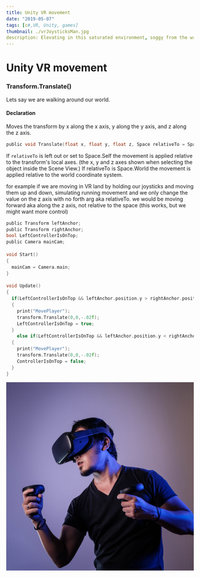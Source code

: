 ```yaml
---
title: Unity VR movement
date: "2019-05-07"
tags: [c#,VR, Unity, games]
thumbnail: ./vrJoysticksMan.jpg
description: Elevating in this saturated environment, soggy from the waves, learning with every failure and from the ashes WE RISE
---
```

# Unity VR movement
### Transform.Translate()
Lets say we are walking around our world.
#### Declaration
Moves the transform by x along the x axis, y along the y axis, and z along the z axis.

```c
public void Translate(float x, float y, float z, Space relativeTo = Space.Self);
```
If `relativeTo` is left out or set to Space.Self the movement is applied relative to the transform's local axes. (the x, y and z axes shown when selecting the object inside the Scene View.) If relativeTo is Space.World the movement is applied relative to the world coordinate system.

for example if we are moving in VR land by holding our joysticks and moving them up and down, simulating running movement and we only change the value on the z axis with no forth arg aka relativeTo. we would be moving forward aka along the z axis, not relative to the space (this works, but we might want more control)

```c
public Transform leftAnchor;
public Transform rightAnchor;
bool LeftControllerIsOnTop;
public Camera mainCam;

void Start() 
{
  mainCam = Camera.main;
}

void Update() 
{
  if(LeftControllerIsOnTop && leftAnchor.position.y > rightAnchor.position.y)
  {
    print("MovePlayer");
    transform.Translate(0,0,-.02f);
    LeftControllerIsOnTop = true;
  }
    else if(LeftControllerIsOnTop && leftAnchor.position.y < rightAnchor.position.y)
  {
    print("MovePlayer");
    transform.Translate(0,0,-.02f);
    ControllerIsOnTop = false;
  }
}

```
 
![Don't stop](./vrJoysticksMan.jpg)



